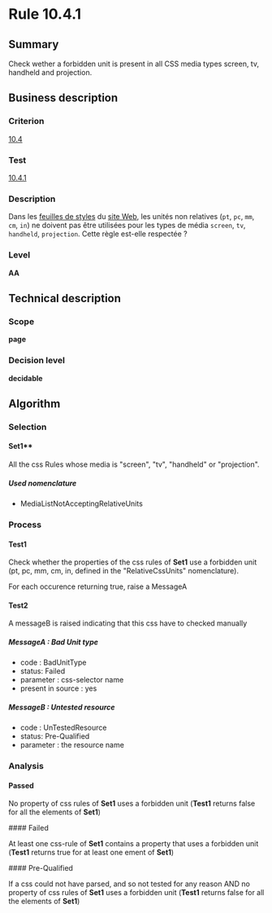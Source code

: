 # Rule 10.4.1

## Summary

Check wether a forbidden unit is present in all CSS media types screen,
tv, handheld and projection.

## Business description

### Criterion

[10.4](http://references.modernisation.gouv.fr/referentiel-technique-0#crit-10-4)

### Test

[10.4.1](http://references.modernisation.gouv.fr/referentiel-technique-0#test-10-4-1)

### Description

Dans les <a href="http://references.modernisation.gouv.fr/referentiel-technique-0#mFeuilleStyle">feuilles de styles</a> du <a href="http://references.modernisation.gouv.fr/referentiel-technique-0#mSiteWeb">site Web</a>, les unit&eacute;s non relatives (`pt`, `pc`, `mm`, `cm`, `in`) ne doivent pas &ecirc;tre utilis&eacute;es pour les types de m&eacute;dia `screen`, `tv`, `handheld`, `projection`. Cette r&egrave;gle est-elle respect&eacute;e ?

### Level

**AA**

## Technical description

### Scope

**page**

### Decision level

**decidable**

## Algorithm

### Selection

#### Set1**

All the css Rules whose media is "screen", "tv", "handheld" or "projection".

##### Used nomenclature

-   MediaListNotAcceptingRelativeUnits

### Process

#### Test1

Check whether the properties of the css rules of **Set1** use a forbidden
unit (pt, pc, mm, cm, in, defined in the "RelativeCssUnits" nomenclature).

For each occurence returning true, raise a MessageA

#### Test2
A messageB is raised indicating that this css have to checked manually

##### MessageA : Bad Unit type

-   code : BadUnitType
-   status: Failed
-   parameter : css-selector name
-   present in source : yes

##### MessageB : Untested resource

-   code : UnTestedResource
-   status: Pre-Qualified
-   parameter : the resource name

### Analysis

#### Passed

No property of css rules of **Set1** uses a forbidden unit (**Test1** returns false for all the elements of **Set1**)

#### Failed

At least one css-rule of **Set1** contains a property that uses a forbidden unit (**Test1** returns true for at least one ement of **Set1**)

#### Pre-Qualified

If a css could not have parsed, and so not tested for any reason AND no
property of css rules of **Set1** uses a forbidden unit (**Test1** returns false
for all the elements of **Set1**)
